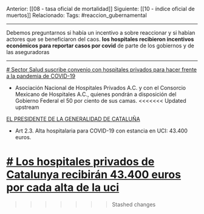 Anterior: [[08 - tasa oficial de mortalidad]]
Siguiente: [[10 - índice oficial de muertos]]
Relacionado:
Tags: #reaccion_gubernamental 

------------------------------------------------------

Debemos preguntarnos si había un incentivo a sobre reaccionar y si habían actores que se beneficiaron del caos. **los hospitales recibieron incentivos económicos para reportar casos por covid** de parte de los gobiernos y de las aseguradoras

-----------------------------------------------------------------

[# Sector Salud suscribe convenio con hospitales privados para hacer frente a la pandemia de COVID-19](https://www.gob.mx/salud/prensa/105-sector-salud-suscribe-convenio-con-hospitales-privados-para-hacer-frente-a-la-pandemia-de-covid-19)

   -	Asociación Nacional de Hospitales Privados A.C. y con el Consorcio Mexicano de Hospitales A.C., quienes pondrán a disposición del Gobierno Federal el 50 por ciento de sus camas.
<<<<<<< Updated upstream
   
[EL PRESIDENTE DE LA GENERALIDAD DE CATALUÑA](https://www.boe.es/diario_boe/txt.php?id=BOE-A-2020-5649)
   
   -	Art 2.3. Alta hospitalaria para COVID-19 con estancia en UCI: 43.400 euros.

[# Los hospitales privados de Catalunya recibirán 43.400 euros por cada alta de la uci](https://www.elperiodico.com/es/sociedad/20200420/hospitales-privados-43400-euros-govern-alta-uci-coronavirus-7934035)
=======

>>>>>>> Stashed changes
